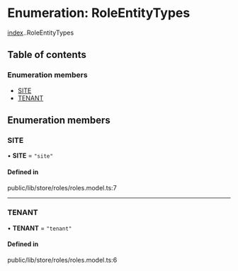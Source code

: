 # Enumeration: RoleEntityTypes

[index](../wiki/index).[<internal>](../wiki/index.%3Cinternal%3E).RoleEntityTypes

## Table of contents

### Enumeration members

- [SITE](../wiki/index.%3Cinternal%3E.RoleEntityTypes#site)
- [TENANT](../wiki/index.%3Cinternal%3E.RoleEntityTypes#tenant)

## Enumeration members

### SITE

• **SITE** = `"site"`

#### Defined in

public/lib/store/roles/roles.model.ts:7

___

### TENANT

• **TENANT** = `"tenant"`

#### Defined in

public/lib/store/roles/roles.model.ts:6
